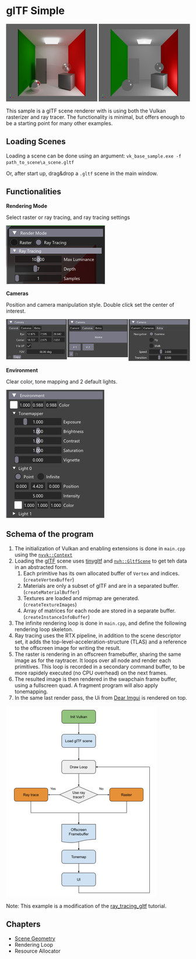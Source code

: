 # glTF Simple

![img](docs/raytrace.png) ![img](docs/raster.png)

This sample is a glTF scene renderer with is using both the Vulkan rasterizer and ray tracer. The functionality is minimal, but offers enough to be a starting point for many other examples.


## Loading Scenes

Loading a scene can be done using an argument: `vk_base_sample.exe -f path_to_scene\a_scene.gltf`

Or, after start up, drag&drop a `.gltf` scene in the main window.

## Functionalities

**Rendering Mode**

Select raster or ray tracing, and ray tracing settings

![img](docs/rendering_mode.png)


**Cameras**

Position and camera manipulation style. 
Double click set the center of interest.

![img](docs/camera.png)


**Environment**

Clear color, tone mapping and 2 default lights.

![img](docs/environment.png)




## Schema of the program

1. The initialization of Vulkan and enabling extensions is done in `main.cpp` using the [`nvvk::Context`](https://github.com/nvpro-samples/nvpro_core/tree/master/nvvk#context_vkhpp)
1. Loading the [glTF](https://www.khronos.org/gltf/) scene uses [tinygltf](https://github.com/syoyo/tinygltf) and [`nvh::GltfScene`](https://github.com/nvpro-samples/nvpro_core/tree/master/nvh#gltfscenehpp) to get teh data in an abstracted form.
   1. Each primitive has its own allocated buffer of `Vertex` and indices. (`createVertexBuffer`)
   1. Materials are only a subset of glTF and are in a separated buffer. (`createMaterialBuffer`)
   1. Textures are loaded and mipmap are generated. (`createTextureImages`)
   1. Array of matrices for each node are stored in a separate buffer. (`createInstanceInfoBuffer`)
1. The infinite rendering loop is done in `main.cpp`, and define the following rendering loop skeleton.
1. Ray tracing uses the RTX pipeline, in addition to the scene descriptor set, it adds the top-level-acceleration-structure (TLAS) and a reference to the offscreen image for writing the result.
1. The raster is rendering in an offscreen framebuffer, sharing the same image as for the raytracer. It loops over all node and render each primitives. This loop is recorded in a secondary command buffer, to be more rapidely executed (no CPU overhead) on the next frames.
1. The resulted image is then rendered in the swapchain frame buffer, using a fullscreen quad. A fragment program will also apply tonemapping.
1. In the same last render pass, the Ui from [Dear Imgui](https://github.com/ocornut/imgui) is rendered on top.

![img](docs/renderloop.png)

Note: This example is a modification of the [ray_tracing_gltf](https://github.com/nvpro-samples/vk_raytracing_tutorial_KHR/tree/master/ray_tracing_gltf) tutorial.

## Chapters

* [Scene Geometry](docs/scene_geometry.md)
* Rendering Loop
* Resource Allocator
